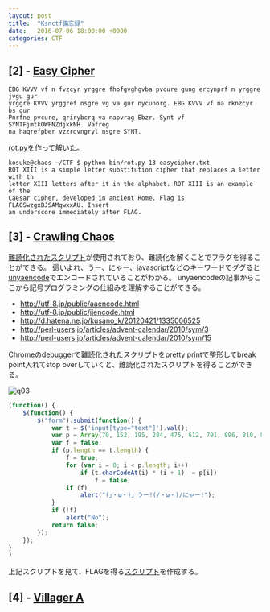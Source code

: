```yaml
---
layout: post
title:  "Ksnctf備忘録"
date:   2016-07-06 18:00:00 +0900
categories: CTF
---
```


## [2] - [Easy Cipher](http://ksnctf.sweetduet.info/problem/2)

```
EBG KVVV vf n fvzcyr yrggre fhofgvghgvba pvcure gung ercynprf n yrggre jvgu gur
yrggre KVVV yrggref nsgre vg va gur nycunorg. EBG KVVV vf na rknzcyr bs gur
Pnrfne pvcure, qrirybcrq va napvrag Ebzr. Synt vf SYNTFjmtkOWFNZdjkkNH. Vafreg
na haqrefpber vzzrqvngryl nsgre SYNT.
```

[rot.py](https://github.com/KosukeShimofuji/CTF/blob/master/bin/rot.py)を作って解いた。

```
kosuke@chaos ~/CTF $ python bin/rot.py 13 easycipher.txt
ROT XIII is a simple letter substitution cipher that replaces a letter with th
letter XIII letters after it in the alphabet. ROT XIII is an example of the
Caesar cipher, developed in ancient Rome. Flag is FLAGSwzgxBJSAMqwxxAU. Insert
an underscore immediately after FLAG.
```

## [3] - [Crawling Chaos](http://ksnctf.sweetduet.info/problem/3)

[難読化されたスクリプト](https://github.com/KosukeShimofuji/CTF/blob/master/ksnctf/q3/unya.html#L12)が使用されており、難読化を解くことでフラグを得ることができる。
這いよれ、うー、にゃー、javascriptなどのキーワードでググると[unyaencode](http://sanya.sweetduet.info/unyaencode/)でエンコードされていることがわかる。
unyaencodeの記事からここから記号プログラミングの仕組みを理解することができる。

 * http://utf-8.jp/public/aaencode.html
 * http://utf-8.jp/public/jjencode.html
 * http://d.hatena.ne.jp/kusano_k/20120421/1335006525
 * http://perl-users.jp/articles/advent-calendar/2010/sym/3
 * http://perl-users.jp/articles/advent-calendar/2010/sym/15

Chromeのdebuggerで難読化されたスクリプトをpretty printで整形してbreak
point入れてstop overしていくと、難読化されたスクリプトを得ることができる。

![q03]({{site.baseurl}}/images/2016/07/07/q03.gif)

```javascript
(function() {
    $(function() {
        $("form").submit(function() {
            var t = $('input[type="text"]').val();
            var p = Array(70, 152, 195, 284, 475, 612, 791, 896, 810, 850, 737, 1332, 1469, 1120, 1470, 832, 1785, 2196, 1520, 1480, 1449);
            var f = false;
            if (p.length == t.length) {
                f = true;
                for (var i = 0; i < p.length; i++)
                    if (t.charCodeAt(i) * (i + 1) != p[i])
                        f = false;
                if (f)
                    alert("(」・ω・)」うー!(/・ω・)/にゃー!");
            }
            if (!f)
                alert("No");
            return false;
        });
    });
}
)
```

上記スクリプトを見て、FLAGを得る[スクリプト](https://github.com/KosukeShimofuji/CTF/blob/master/ksnctf/q3/get_flag.py)を作成する。

## [4] - [Villager A](http://ksnctf.sweetduet.info/problem/4)


